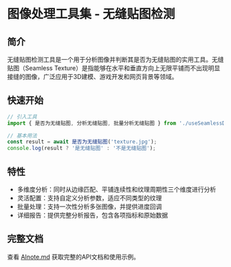 # 图像处理工具集 - 无缝贴图检测

## 简介

无缝贴图检测工具是一个用于分析图像并判断其是否为无缝贴图的实用工具。无缝贴图（Seamless Texture）是指能够在水平和垂直方向上无限平铺而不出现明显接缝的图像，广泛应用于3D建模、游戏开发和网页背景等领域。

## 快速开始

```javascript
// 引入工具
import { 是否为无缝贴图, 分析无缝贴图, 批量分析无缝贴图 } from './useSeamlessDetector.js';

// 基本用法
const result = await 是否为无缝贴图('texture.jpg');
console.log(result ? '是无缝贴图' : '不是无缝贴图');
```

## 特性

- 多维度分析：同时从边缘匹配、平铺连续性和纹理周期性三个维度进行分析
- 灵活配置：支持自定义分析参数，适应不同类型的纹理
- 批量处理：支持一次性分析多张图像，并提供进度回调
- 详细报告：提供完整分析报告，包含各项指标和原始数据

## 完整文档

查看 [AInote.md](./AInote.md) 获取完整的API文档和使用示例。 